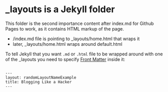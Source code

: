 # _layouts is a Jekyll folder
This folder is the second importance content after index.md for Github Pages to work, as it contains HTML markup of the page.

 * /index.md file is pointing to _layouts/home.html that wraps it
 * later, _layouts/home.html wraps around default.html


To tell Jekyll that you want <code>.md</code> or <code>.html</code>  file to be wrapped around with one of the _layouts you need to specify [Front Matter][1] inside it:
<pre><code>
---
layout: randomLayoutNameExample
title: Blogging Like a Hacker
---
</code></pre>
 

[1]:https://jekyllrb.com/docs/frontmatter/
